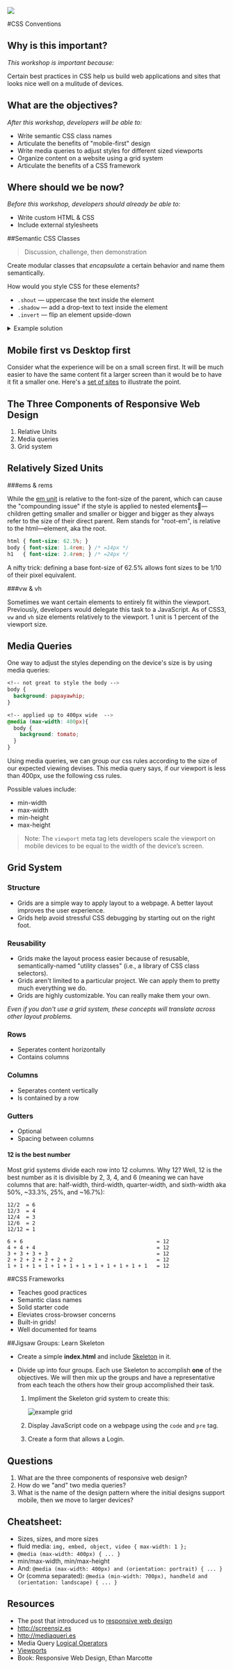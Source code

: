 <!--
Market: SF
-->

![](https://ga-dash.s3.amazonaws.com/production/assets/logo-9f88ae6c9c3871690e33280fcf557f33.png)

#CSS Conventions

## Why is this important?
<!-- framing the "why" in big-picture/real world examples -->
*This workshop is important because:*

Certain best practices in CSS help us build web applications and sites that looks nice well on a mulitude of devices.

## What are the objectives?
<!-- specific/measurable goal for students to achieve -->
*After this workshop, developers will be able to:*

* Write semantic CSS class names
* Articulate the benefits of "mobile-first" design
* Write media queries to adjust styles for different sized viewports
* Organize content on a website using a grid system
* Articulate the benefits of a CSS framework

## Where should we be now?
<!-- call out the skills that are prerequisites -->
*Before this workshop, developers should already be able to:*

- Write custom HTML & CSS
- Include external stylesheets

##Semantic CSS Classes
> Discussion, challenge, then demonstration

Create modular classes that *encapsulate* a certain behavior and name them semantically.

How would you style CSS for these elements?

* `.shout` — uppercase the text inside the element
* `.shadow` — add a drop-text to text inside the element
* `.invert` — flip an element upside-down

<details><summary>Example solution</summary>

```css
.shout {
	text-transform: uppercase;
}

.shadow {
	text-shadow: 1px 1px 2px black; 
}

.invert {
	transform: rotate(180deg); 
}
```

</details>

## Mobile first vs Desktop first

Consider what the experience will be on a small screen first. It will be much easier to have the same content fit a larger screen than it would be to have it fit a smaller one. Here's a [set of sites](http://mediaqueri.es) to illustrate the point.

## The Three Components of Responsive Web Design

1. Relative Units
1. Media queries
1. Grid system

## Relatively Sized Units

###ems & rems

While the [em unit](http://blog.revathskumar.com/2014/04/css-understanding-em-and-rem.html#understanding-em-unit) is relative to the font-size of the parent, which can cause the "compounding issue" if the style is applied to nested elements—children getting smaller and smaller or bigger and bigger as they always refer to the size of their direct parent. Rem stands for "root-em", is relative to the html—element, aka the root.


```css
html { font-size: 62.5%; } 
body { font-size: 1.4rem; } /* =14px */
h1   { font-size: 2.4rem; } /* =24px */
```

A nifty trick: defining a base font-size of 62.5% allows font sizes to be 1/10 of their pixel equivalent.

###vw & vh

Sometimes we want certain elements to entirely fit within the viewport. Previously, developers would delegate this task to a JavaScript. As of CSS3, `vw` and `vh` size elements relatively to the viewport. 1 unit is 1 percent of the viewport size.

## Media Queries

One way to adjust the styles depending on the device's size is by using media queries:

```css
<!-- not great to style the body -->
body {
  background: papayawhip;
}

<!-- applied up to 400px wide  -->
@media (max-width: 400px){
  body {
    background: tomato;
  }
}
```

Using media queries, we can group our css rules according to the size of our expected viewing devises.  This media query says, if our viewport is less than 400px, use the following css rules.

Possible values include:

* min-width
* max-width
* min-height
* max-height

>Note: The `viewport` meta tag lets developers scale the viewport on mobile devices to be equal to the width of the device’s screen.

## Grid System

### Structure
* Grids are a simple way to apply layout to a webpage. A better layout improves the user experience.
* Grids help avoid stressful CSS debugging by starting out on the right foot.

### Reusability
* Grids make the layout process easier because of resusable, semantically-named "utility classes" (i.e., a library of CSS class selectors).
* Grids aren't limited to a particular project. We can apply them to pretty much everything we do.
* Grids are highly customizable. You can really make them your own.

_Even if you don't use a grid system, these concepts will translate across other layout problems._

### Rows

* Seperates content horizontally
* Contains columns

### Columns

* Seperates content vertically
* Is contained by a row

### Gutters

* Optional
* Spacing between columns

#### 12 is the best number

Most grid systems divide each row into 12 columns. Why 12? Well, 12 is the best number as it is divisible by 2, 3, 4, and 6 (meaning we can have columns that are: half-width, third-width, quarter-width, and sixth-width aka 50%, ~33.3%, 25%, and ~16.7%):

    12/2  = 6
    12/3  = 4
    12/4  = 3
    12/6  = 2
    12/12 = 1

    6 + 6                                           = 12
    4 + 4 + 4                                       = 12
    3 + 3 + 3 + 3                                   = 12
    2 + 2 + 2 + 2 + 2 + 2                           = 12
    1 + 1 + 1 + 1 + 1 + 1 + 1 + 1 + 1 + 1 + 1 + 1   = 12


##CSS Frameworks

* Teaches good practices
* Semantic class names
* Solid starter code
* Eleviates cross-browser concerns
* Built-in grids!
* Well documented for teams

##Jigsaw Groups: Learn Skeleton

* Create a simple **index.html** and include [Skeleton](http://getskeleton.com/) in it.

* Divide up into four groups. Each use Skeleton to accomplish **one** of the objectives. We will then mix up the groups and have a representative from each teach the others how their group accomplished their task.

	1. Impliment the Skeleton grid system to create this:
	
		![example grid](https://raw.githubusercontent.com/sf-wdi-26/modules/master/w02/d03/m3-bootstrap/imgs/grid.png)
	
	2. Display JavaScript code on a webpage using the `code` and `pre` tag.
	
	3. Create a form that allows a  Login.

## Questions

1. What are the three components of responsive web design?
1. How do we "and" two media queries?
1. What is the name of the design pattern where the initial designs support mobile, then we move to larger devices?

## Cheatsheet:

- Sizes, sizes, and more sizes
- fluid media: `img, embed, object, video { max-width: 1 };`
- `@media (max-width: 400px) { ... }`
- min/max-width, min/max-height
- And: `@media (max-width: 400px) and (orientation: portrait) { ... }`
- Or (comma separated): `@media (min-width: 700px), handheld and (orientation: landscape) { ... }`

## Resources

- The post that introduced us to [responsive web design](http://alistapart.com/article/responsive-web-design)
- http://screensiz.es
- http://mediaqueri.es
- Media Query [Logical Operators](https://developer.mozilla.org/en-US/docs/Web/CSS/Media_Queries/Using_media_queries#Logical_operators)
- [Viewports](http://www.quirksmode.org/mobile/viewports.html)
- Book: Responsive Web Design, Ethan Marcotte
